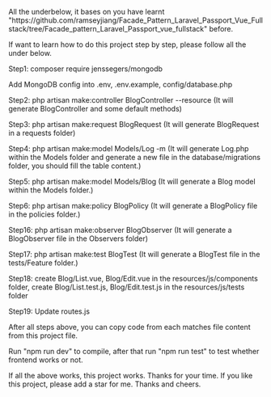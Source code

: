 <p>All the underbelow, it bases on you have learnt "https://github.com/ramseyjiang/Facade_Pattern_Laravel_Passport_Vue_Fullstack/tree/Facade_pattern_Laravel_Passport_vue_fullstack" before.</p>

<p>If want to learn how to do this project step by step, please follow all the under below.</p>

<p>Step1: composer require jenssegers/mongodb </p>

<p>Add MongoDB config into .env, .env.example, config/database.php </p>

<p>Step2: php artisan make:controller BlogController --resource (It will generate BlogController and some default methods)</p>

<p>Step3: php artisan make:request BlogRequest (It will generate BlogRequest in a requests folder)</p>

<p>Step4: php artisan make:model Models/Log -m (It will generate Log.php within the Models folder and generate a new file in the database/migrations folder, you should fill the table content.)</p>

<p>Step5: php artisan make:model Models/Blog (It will generate a Blog model within the Models folder.)</p>

<p>Step6: php artisan make:policy BlogPolicy (It will generate a BlogPolicy file in the policies folder.)</p>

<p>Step16: php artisan make:observer BlogObserver (It will generate a BlogObserver file in the Observers folder)</p>

<p>Step17: php artisan make:test BlogTest (It will generate a BlogTest file in the tests/Feature folder.)</p>

<p>Step18: create Blog/List.vue, Blog/Edit.vue in the resources/js/components folder, create Blog/List.test.js, Blog/Edit.test.js in the resources/js/tests folder</p>

<p>Step19: Update routes.js</p>

<p>After all steps above, you can copy code from each matches file content from this project file.</p>
<p>Run "npm run dev" to compile, after that run "npm run test" to test whether frontend works or not. </p>
<p>If all the above works, this project works. Thanks for your time. If you like this project, please add a star for me. Thanks and cheers.</p>
